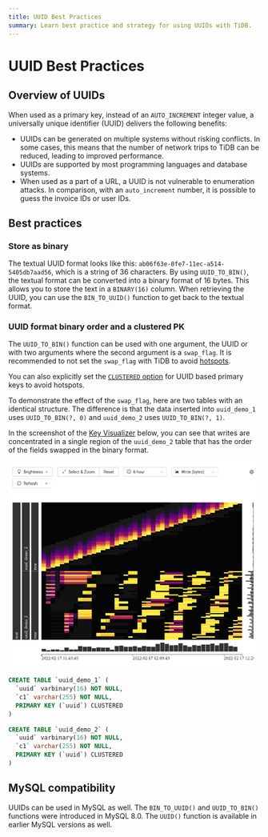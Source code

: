 ```yaml
---
title: UUID Best Practices
summary: Learn best practice and strategy for using UUIDs with TiDB.
---
```


# UUID Best Practices

## Overview of UUIDs

When used as a primary key, instead of an `AUTO_INCREMENT` integer value, a universally unique identifier (UUID) delivers the following benefits:

- UUIDs can be generated on multiple systems without risking conflicts. In some cases, this means that the number of network trips to TiDB can be reduced, leading to improved performance.
- UUIDs are supported by most programming languages and database systems.
- When used as a part of a URL, a UUID is not vulnerable to enumeration attacks. In comparison, with an `auto_increment` number, it is possible to guess the invoice IDs or user IDs.

## Best practices

### Store as binary

The textual UUID format looks like this: `ab06f63e-8fe7-11ec-a514-5405db7aad56`, which is a string of 36 characters. By using `UUID_TO_BIN()`, the textual format can be converted into a binary format of 16 bytes. This allows you to store the text in a `BINARY(16)` column. When retrieving the UUID, you can use the `BIN_TO_UUID()` function to get back to the textual format.

### UUID format binary order and a clustered PK

The `UUID_TO_BIN()` function can be used with one argument, the UUID or with two arguments where the second argument is a `swap_flag`. It is recommended to not set the `swap_flag` with TiDB to avoid [hotspots](/best-practices/high-concurrency-best-practices.md).

You can also explicitly set the [`CLUSTERED` option](/clustered-indexes.md) for UUID based primary keys to avoid hotspots.

To demonstrate the effect of the `swap_flag`, here are two tables with an identical structure. The difference is that the data inserted into `uuid_demo_1` uses `UUID_TO_BIN(?, 0)` and `uuid_demo_2` uses `UUID_TO_BIN(?, 1)`.

In the screenshot of the [Key Visualizer](/dashboard/dashboard-key-visualizer.md) below, you can see that writes are concentrated in a single region of the `uuid_demo_2` table that has the order of the fields swapped in the binary format.

![Key Visualizer](/media/best-practices/uuid_keyviz.png)

```sql
CREATE TABLE `uuid_demo_1` (
  `uuid` varbinary(16) NOT NULL,
  `c1` varchar(255) NOT NULL,
  PRIMARY KEY (`uuid`) CLUSTERED
)
```

```sql
CREATE TABLE `uuid_demo_2` (
  `uuid` varbinary(16) NOT NULL,
  `c1` varchar(255) NOT NULL,
  PRIMARY KEY (`uuid`) CLUSTERED
)
```

## MySQL compatibility

UUIDs can be used in MySQL as well. The `BIN_TO_UUID()` and `UUID_TO_BIN()` functions were introduced in MySQL 8.0. The `UUID()` function is available in earlier MySQL versions as well.
